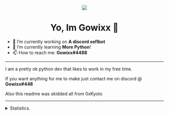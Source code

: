 <p align=center>
  <img src="https://avatars3.githubusercontent.com/u/66761259?s=200"/>
</p>
<h1 align=center>Yo, Im Gowixx 👋</h1>

- 🔭 I’m currently working on **A discord seflbot**
- 🌱 I’m currently learning **More Python**!
- 📫 How to reach me: **Gowixx#4488**

<hr>

I am a pretty ok python dev that likes to work in my free time.

If you want anything for me to make just contact me on discord @ **Gowixx#448**

Also this readme was skidded all from 0xKyoto
<hr>

<details>
      <summary>Statistics.</summary>
  <p align=center>
    <a href="https://github.com/0xKyoto">
      <img align="center" src="https://github-readme-stats.vercel.app/api?username=Gowixx&show_icons=true&include_all_commits=true&show_icons=true&title_color=303030&icon_color=303030&text_color=303030&bg_color=ffffff&hide_border=true" alt="Gowixx's Statistics." />
      <img align="center" src="https://github-readme-stats.vercel.app/api/top-langs/?username=Gowixx&show_icons=true&show_icons=true&title_color=fff&icon_color=303030&text_color=303030&bg_color=ffffff&hide_border=true" alt="Gowixx's Statistics." />
    </a>
  </p>
</details>
